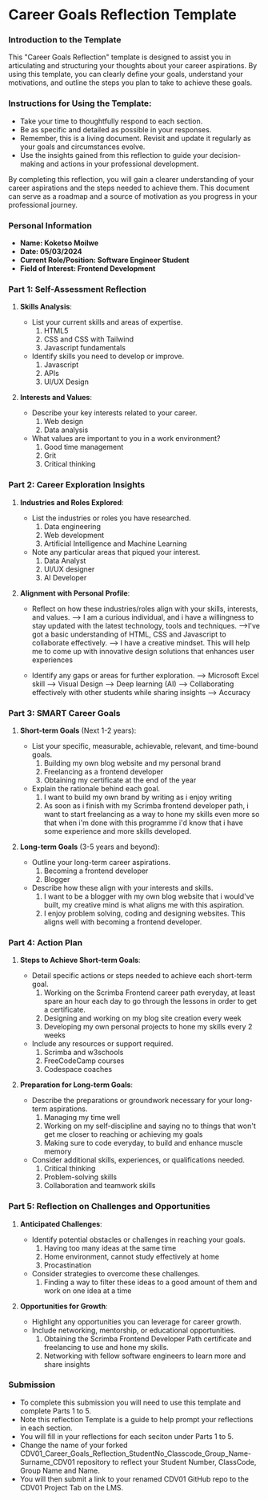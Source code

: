 
# Career Goals Reflection Template

### Introduction to the Template

This "Career Goals Reflection" template is designed to assist you in articulating and structuring your thoughts about your career aspirations. By using this template, you can clearly define your goals, understand your motivations, and outline the steps you plan to take to achieve these goals.

### Instructions for Using the Template:

- Take your time to thoughtfully respond to each section.
- Be as specific and detailed as possible in your responses.
- Remember, this is a living document. Revisit and update it regularly as your goals and circumstances evolve.
- Use the insights gained from this reflection to guide your decision-making and actions in your professional development.

By completing this reflection, you will gain a clearer understanding of your career aspirations and the steps needed to achieve them. This document can serve as a roadmap and a source of motivation as you progress in your professional journey.

### Personal Information

- **Name: Koketso Moilwe**
- **Date: 05/03/2024**
- **Current Role/Position: Software Engineer Student**
- **Field of Interest: Frontend Development**

### Part 1: Self-Assessment Reflection

1. **Skills Analysis**:
    
    - List your current skills and areas of expertise.
        1. HTML5
        2. CSS and CSS with Tailwind
        3. Javascript fundamentals
    - Identify skills you need to develop or improve.
        1. Javascript
        2. APIs
        3. UI/UX Design
2. **Interests and Values**:
    
    - Describe your key interests related to your career.
        1. Web design
        2. Data analysis
    - What values are important to you in a work environment?
        1. Good time management
        2. Grit
        3. Critical thinking

### Part 2: Career Exploration Insights

1. **Industries and Roles Explored**:
    
    - List the industries or roles you have researched.
        1. Data engineering
        2. Web development
        3. Artificial Intelligence and Machine Learning
    - Note any particular areas that piqued your interest.
        1. Data Analyst
        2. UI/UX designer
        3. AI Developer
2. **Alignment with Personal Profile**:
    
    - Reflect on how these industries/roles align with your skills, interests, and values.
        --> I am a curious individual, and i have a willingness to stay updated with the latest technology, tools and techniques.
        -->I've got a basic understanding of HTML, CSS and Javascript to collaborate effectively. 
        --> I have a creative mindset. This will help me to come up with innovative design solutions that enhances user experiences

    - Identify any gaps or areas for further exploration.
        --> Microsoft Excel skill
        --> Visual Design
        --> Deep learning (AI)
        --> Collaborating effectively with other students while sharing insights
        --> Accuracy 

### Part 3: SMART Career Goals

1. **Short-term Goals** (Next 1-2 years):
    
    - List your specific, measurable, achievable, relevant, and time-bound goals.
        1. Building my own blog website and my personal brand
        2. Freelancing as a frontend developer
        3. Obtaining my certificate at the end of the year
    - Explain the rationale behind each goal.
        1. I want to build my own brand by writing as i enjoy writing
        2. As soon as i finish with my Scrimba frontend developer path, i want to start freelancing as a way to hone my skills even more so that when i'm done with this programme i'd know that i have some experience and more skills developed.
2. **Long-term Goals** (3-5 years and beyond):
    
    - Outline your long-term career aspirations.
        1. Becoming a frontend developer
        2. Blogger
    - Describe how these align with your interests and skills.
        1. I want to be a blogger with my own blog website that i would've built, my creative mind is what aligns me with this aspiration.
        2. I enjoy problem solving, coding and designing websites. This aligns well with becoming a frontend developer.
### Part 4: Action Plan

1. **Steps to Achieve Short-term Goals**:
    
    - Detail specific actions or steps needed to achieve each short-term goal.
        1. Working on the Scrimba Frontend career path everyday, at least spare an hour each day to go through the lessons in order to get a certificate.
        2. Designing and working on my blog site creation every week
        3. Developing my own personal projects to hone my skills every 2 weeks
    - Include any resources or support required.
        1. Scrimba and w3schools
        2. FreeCodeCamp courses
        3. Codespace coaches
2. **Preparation for Long-term Goals**:
    
    - Describe the preparations or groundwork necessary for your long-term aspirations.
        1. Managing my time well
        2. Working on my self-discipline and saying no to things that won't get me closer to reaching or achieving my goals
        3. Making sure to code everyday, to build and enhance muscle memory
    - Consider additional skills, experiences, or qualifications needed.
        1. Critical thinking
        2. Problem-solving skills
        3. Collaboration and teamwork skills

### Part 5: Reflection on Challenges and Opportunities

1. **Anticipated Challenges**:
    
    - Identify potential obstacles or challenges in reaching your goals.
        1. Having too many ideas at the same time
        2. Home environment, cannot study effectively at home
        3. Procastination
    - Consider strategies to overcome these challenges.
        1. Finding a way to filter these ideas to a good amount of them and work on one idea at a time
2. **Opportunities for Growth**:
    
    - Highlight any opportunities you can leverage for career growth.
    - Include networking, mentorship, or educational opportunities.
        1. Obtaining the Scrimba Frontend Developer Path certificate and freelancing to use and hone my skills.
        2. Networking with fellow software engineers to learn more and share insights

### Submission

- To complete this submission you will need to use this template and complete Parts 1 to 5.
- Note this reflection Template is a guide to help prompt your reflections in each section.
- You will fill in your reflections for each seciton under Parts 1 to 5.
- Change the name of your forked CDV01_Career_Goals_Reflection_StudentNo_Classcode_Group_Name-Surname_CDV01 repository to reflect your Student Number, ClassCode, Group Name and Name.
- You will then submit a link to your renamed CDV01 GitHub repo to the CDV01 Project Tab on the LMS.


